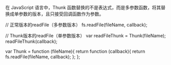 在 JavaScript 语言中，Thunk 函数替换的不是表达式，而是多参数函数，将其替换成单参数的版本，且只接受回调函数作为参数。

// 正常版本的readFile（多参数版本）
fs.readFile(fileName, callback);

// Thunk版本的readFile（单参数版本）
var readFileThunk = Thunk(fileName);
readFileThunk(callback);

var Thunk = function (fileName){
  return function (callback){
    return fs.readFile(fileName, callback);
  };
};